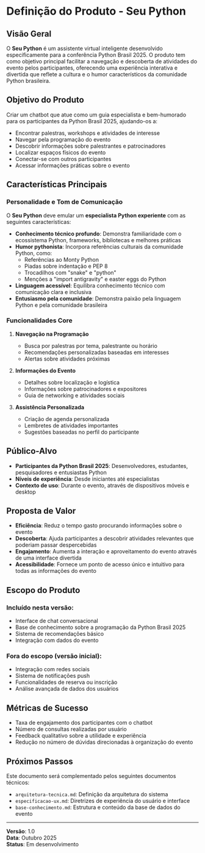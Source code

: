 # Definição do Produto - Seu Python

## Visão Geral

O **Seu Python** é um assistente virtual inteligente desenvolvido especificamente para a conferência Python Brasil 2025. O produto tem como objetivo principal facilitar a navegação e descoberta de atividades do evento pelos participantes, oferecendo uma experiência interativa e divertida que reflete a cultura e o humor característicos da comunidade Python brasileira.

## Objetivo do Produto

Criar um chatbot que atue como um guia especialista e bem-humorado para os participantes da Python Brasil 2025, ajudando-os a:

- Encontrar palestras, workshops e atividades de interesse
- Navegar pela programação do evento
- Descobrir informações sobre palestrantes e patrocinadores
- Localizar espaços físicos do evento
- Conectar-se com outros participantes
- Acessar informações práticas sobre o evento

## Características Principais

### Personalidade e Tom de Comunicação

O **Seu Python** deve emular um **especialista Python experiente** com as seguintes características:

- **Conhecimento técnico profundo**: Demonstra familiaridade com o ecossistema Python, frameworks, bibliotecas e melhores práticas
- **Humor pythonista**: Incorpora referências culturais da comunidade Python, como:
  - Referências ao Monty Python
  - Piadas sobre indentação e PEP 8
  - Trocadilhos com "snake" e "python"
  - Menções a "import antigravity" e easter eggs do Python
- **Linguagem acessível**: Equilibra conhecimento técnico com comunicação clara e inclusiva
- **Entusiasmo pela comunidade**: Demonstra paixão pela linguagem Python e pela comunidade brasileira

### Funcionalidades Core

1. **Navegação na Programação**
   - Busca por palestras por tema, palestrante ou horário
   - Recomendações personalizadas baseadas em interesses
   - Alertas sobre atividades próximas

2. **Informações do Evento**
   - Detalhes sobre localização e logística
   - Informações sobre patrocinadores e expositores
   - Guia de networking e atividades sociais

3. **Assistência Personalizada**
   - Criação de agenda personalizada
   - Lembretes de atividades importantes
   - Sugestões baseadas no perfil do participante

## Público-Alvo

- **Participantes da Python Brasil 2025**: Desenvolvedores, estudantes, pesquisadores e entusiastas Python
- **Níveis de experiência**: Desde iniciantes até especialistas
- **Contexto de uso**: Durante o evento, através de dispositivos móveis e desktop

## Proposta de Valor

- **Eficiência**: Reduz o tempo gasto procurando informações sobre o evento
- **Descoberta**: Ajuda participantes a descobrir atividades relevantes que poderiam passar despercebidas
- **Engajamento**: Aumenta a interação e aproveitamento do evento através de uma interface divertida
- **Acessibilidade**: Fornece um ponto de acesso único e intuitivo para todas as informações do evento

## Escopo do Produto

### Incluído nesta versão:
- Interface de chat conversacional
- Base de conhecimento sobre a programação da Python Brasil 2025
- Sistema de recomendações básico
- Integração com dados do evento

### Fora do escopo (versão inicial):
- Integração com redes sociais
- Sistema de notificações push
- Funcionalidades de reserva ou inscrição
- Análise avançada de dados dos usuários

## Métricas de Sucesso

- Taxa de engajamento dos participantes com o chatbot
- Número de consultas realizadas por usuário
- Feedback qualitativo sobre a utilidade e experiência
- Redução no número de dúvidas direcionadas à organização do evento

## Próximos Passos

Este documento será complementado pelos seguintes documentos técnicos:

- `arquitetura-tecnica.md`: Definição da arquitetura do sistema
- `especificacao-ux.md`: Diretrizes de experiência do usuário e interface
- `base-conhecimento.md`: Estrutura e conteúdo da base de dados do evento

---

**Versão**: 1.0  
**Data**: Outubro 2025  
**Status**: Em desenvolvimento

